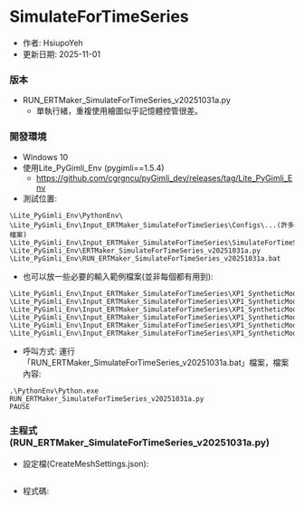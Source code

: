 # SimulateForTimeSeries
+ 作者: HsiupoYeh
+ 更新日期: 2025-11-01

### 版本
+ RUN_ERTMaker_SimulateForTimeSeries_v20251031a.py
  + 單執行緒，重複使用繪圖似乎記憶體控管很差。

### 開發環境
+ Windows 10
+ 使用Lite_PyGimli_Env (pygimli==1.5.4)
  + https://github.com/cgrgncu/pyGimli_dev/releases/tag/Lite_PyGimli_Env
+ 測試位置:
```
\Lite_PyGimli_Env\PythonEnv\
\Lite_PyGimli_Env\Input_ERTMaker_SimulateForTimeSeries\Configs\...(許多檔案)
\Lite_PyGimli_Env\Input_ERTMaker_SimulateForTimeSeries\SimulateForTimeSeriesSettings.json
\Lite_PyGimli_Env\ERTMaker_SimulateForTimeSeries_v20251031a.py
\Lite_PyGimli_Env\RUN_ERTMaker_SimulateForTimeSeries_v20251031a.bat
```
+ 也可以放一些必要的輸入範例檔案(並非每個都有用到):
```
\Lite_PyGimli_Env\Input_ERTMaker_SimulateForTimeSeries\XP1_SyntheticModel.geo
\Lite_PyGimli_Env\Input_ERTMaker_SimulateForTimeSeries\XP1_SyntheticModel.ohm
\Lite_PyGimli_Env\Input_ERTMaker_SimulateForTimeSeries\XP1_SyntheticModel.png
\Lite_PyGimli_Env\Input_ERTMaker_SimulateForTimeSeries\XP1_SyntheticModel.trn
\Lite_PyGimli_Env\Input_ERTMaker_SimulateForTimeSeries\XP1_SyntheticModel.vtk
\Lite_PyGimli_Env\Input_ERTMaker_SimulateForTimeSeries\XP1_SyntheticModelBCMarkers.json
```
+ 呼叫方式: 運行「RUN_ERTMaker_SimulateForTimeSeries_v20251031a.bat」檔案，檔案內容:
```batch
.\PythonEnv\Python.exe RUN_ERTMaker_SimulateForTimeSeries_v20251031a.py
PAUSE
```

### 主程式(RUN_ERTMaker_SimulateForTimeSeries_v20251031a.py)
+ 設定檔(CreateMeshSettings.json):
```json

```
+ 程式碼:
```python
```
